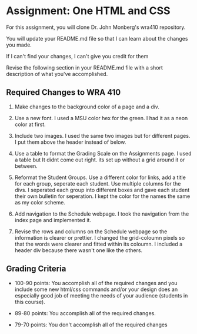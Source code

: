 # Assignment: One HTML and CSS

For this assignment, you will clone Dr. John Monberg's wra410 repository.

You will update your README.md file so that I can learn about the changes you made.

If I can't find your changes, I can't give you credit for them

Revise the following section in your README.md file with a short description of what you've accomplished.

## Required Changes to WRA 410

1. Make changes to the background color of a page and a div.

2. Use a new font. I used a MSU color hex for the green. I had it as a neon color at first.

3. Include two images. I used the same two images but for different pages. I put them above the header instead of below.

4. Use a table to format the Grading Scale on the Assignments page. I used a table but It didnt come out right.
its set up without a grid around it or between. 

5. Reformat the Student Groups. Use a different color for links, add a title for each group, seperate each student. Use multiple columns for the divs. I seperated each group into different boxes and gave each student their own bulletin for seperation. I kept the color for the names the same as my color scheme. 

6. Add navigation to the Schedule webpage. I took the navigation from the index page and implemented it. 

7. Revise the rows and columns on the Schedule webpage so the information is clearer or prettier. I changed the grid-coloumn pixels so that the words were clearer and fitted within its coloumn. I included a header div because there wasn't one like the others.


## Grading Criteria

* 100-90 points: You accomplish all of the required changes and you include some new html/css commands and/or your design does an especially good job of meeting the needs of your audience (students in this course). 

* 89-80 points: You accomplish all of the required changes.

* 79-70 points: You don't accomplish all of the required changes
